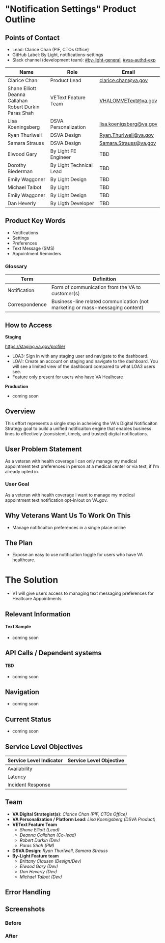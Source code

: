 # "Notification Settings" Product Outline
## Points of Contact
- Lead: Clarice Chan (PIF, CTOs Office)
- GitHub Label: By Light, notifications-settings
- Slack channel (development team): [#by-light-general](https://dsva.slack.com/channels/by-light-general), [#vsa-authd-exp](https://dsva.slack.com/channels/vsa-authd-exp)

|Name|Role|Email|
|----|----|-----|
|Clarice Chan | Product Lead| clarice.chan@va.gov |
|Shane Elliott <br> Deanna Callahan <br> Robert Durkin <br> Paras Shah | VEText Feature Team | VHALOMVEText@va.gov |
|Lisa Koeningsberg | DSVA Personalization | lisa.koenigsberg@va.gov |
|Ryan Thurlwell | DSVA Design | Ryan.Thurlwell@va.gov|
|Samara Strauss | DSVA Design | Samara.Strauss@va.gov|
|Elwood Gary | By Light FE Engineer | TBD |
|Dorothy Biederman | By Light Technical Lead  | TBD |
|Emily Waggoner  | By Light Design | TBD  |
|Michael Talbot  | By Light  | TBD  |
|Emily Waggoner  | By Light Design | TBD  |
|Dan Heverly | By Ligth Developer | TBD |

## Product Key Words
- Notifications 
- Settings
- Preferences
- Text Message (SMS) 
- Appointment Reminders

### Glossary 
|Term|Definition|
|----|----|
|Notification|Form of communication from the VA to customer(s)|
|Correspondence|Business-line related communication (not marketing or mass-messaging content)|

## How to Access

**Staging**

https://staging.va.gov/profile/
- LOA3: Sign in with any staging user and navigate to the dashboard.
- LOA1: Create an account on staging and navigate to the dashboard. You will see a limited view of the dashboard compared to what LOA3 users see.
- Feature only present for users who have VA Healhcare

**Production**

- coming soon

## Overview 
This effort represents a single step in acheiving the VA's Digital Notificaiton Strategy goal to build a unified notificaiton engine that enables business lines to effectively (consistent, timely, and trusted) digital notifications.

## User Problem Statement
As a veteran with health coverage I can only manage my medical appointment text preferences in person at a medical center or via text, if I'm already opted in.

### User Goal
As a veteran with health coverage I want to manage my medical appointment text notification opt-in/out on VA.gov.

## Why Veterans Want Us To Work On This
- Manage notificaiton preferences in a single place online

## The Plan
- Expose an easy to use notification toggle for users who have VA healthcare.

# The Solution
- V1 will give users access to managing text messaging preferences for Healtcare Appointments

## Relevant Information

#### Text Sample
- coming soon

## API Calls / Dependent systems

#### TBD
- coming soon
  

## Navigation

- coming soon

## Current Status

- coming soon

## Service Level Objectives

| Service&#160;Level&#160;Indicator  | Service Level Objective |
| :------------- | ------------- |
| Availability  |   |
| Latency  |   |
| Incident Response  |   |

## Team

- **VA Digital Strategist(s)**: *Clarice Chan (PIF, CTOs Office)*
- **VA Personalization / Platform Lead**: *Lisa Koenigsberg (DSVA Product)*
- **VEText Feature Team** 
  - *Shane Elliott (Lead)*
  - *Deanna Callahan (Co-lead)*
  - *Robert Durkin (Dev)*
  - *Paras Shah (PM)*
- **DSVA Design**: *Ryan Thurlwell*, *Samara Strauss*
- **By-Light Feature team** 
  - *Brittany Clausen (Design/Dev)*
  - *Elwood Gary (Dev)*
  - *Dan Heverly (Dev)*
  - *Michael Talbot (Dev)*

## Error Handling

## Screenshots
### Before
### After 
